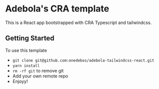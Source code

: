 # Adebola's CRA template

This is a React app bootstrapped with CRA Typescript and tailwindcss.

## Getting Started

To use this template

- `git clone git@github.com:onedebos/adebola-tailwindcss-react.git`
- `yarn install`
- `rm -rf git` to remove git 
- Add your own remote repo
- Enjoyy!
